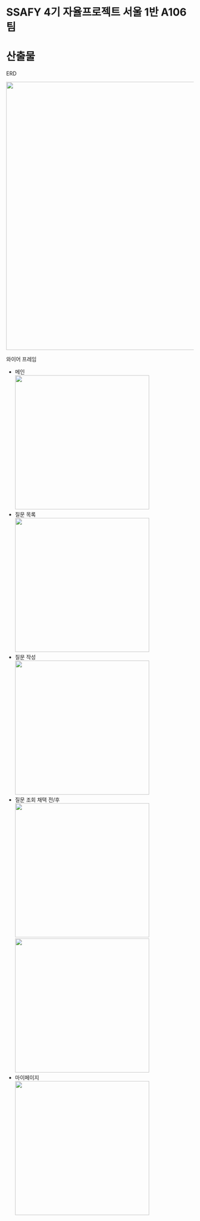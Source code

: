 # SSAFY 4기 자율프로젝트 서울 1반 A106팀

# 산출물

ERD

<img src="https://user-images.githubusercontent.com/56106402/115806618-126e6480-a422-11eb-8090-edd910451715.png" width=720 />

와이어 프레임

- 메인<br>
  <img src="https://user-images.githubusercontent.com/56106402/115806976-b5bf7980-a422-11eb-95ea-6d549a397494.png" width=360 />
- 질문 목록<br>
  <img src="https://user-images.githubusercontent.com/56106402/115806775-58c3c380-a422-11eb-86bd-58628a4a2bee.png" width=360 /><br>
- 질문 작성<br>
  <img src="https://user-images.githubusercontent.com/56106402/115806774-582b2d00-a422-11eb-8113-47fc397bda2e.png" width=360 /><br/>
- 질문 조회 채택 전/후<br>
  <img src="https://user-images.githubusercontent.com/56106402/115806773-57929680-a422-11eb-8ebe-3a93bf8e6ae4.png" width=360 /> <img src="https://user-images.githubusercontent.com/56106402/115806771-57929680-a422-11eb-88b5-85c36f223ee6.png" width=360 /><br/>
- 마이페이지<br>
  <img src="https://user-images.githubusercontent.com/56106402/115806767-55c8d300-a422-11eb-9931-44c071b493ed.png" width=360 /><br/>
